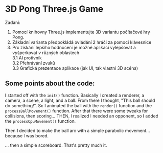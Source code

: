 3D Pong Three.js Game
======

Zadaní:

1. Pomocí knihovny Three.js implementujte 3D variantu počítačové hry Pong.
2. Základní varianta předpokládá ovládání 2 hráči za pomoci klávesnice
3. Pro získání lepšího hodnocení je možné aplikaci vylepšovat a vyšperkovat v různých oblastech  </br>
  3.1 AI protivník </br>
  3.2 Přehrávání zvuků </br>
  3.3 Grafická prezentace aplikace (jak UI, tak vlastní 3D scéna) </br>

## Some points about the code:

I started off with the `init()` function. Basically I created a renderer, a camera,
a scene, a light, and a ball. From there I thought, "This ball should do something!".
So I animated the ball with the `render()` function and the `processBallMovement()`
function. After that there were some tweaks for collisions, then scoring... THEN, 
I realized I needed an opponent, so I added the `processCpuMovement()` function.

Then I decided to make the ball arc with a simple parabolic movement... because I 
was bored.

... then a simple scoreboard. That's pretty much it.
